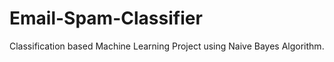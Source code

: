 # Email-Spam-Classifier

Classification based Machine Learning Project using Naive Bayes Algorithm.

